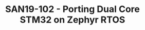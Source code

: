 ---
categories:
- san19
description: Zephyr is already ported on number of STM32 SoC platforms, but so far
  was limited to run on one core. The introduction of the dual cores STM32H7 series
  (Providing Cortex-M7 and Cortex-M4) lead us to implement and run Zephyr on the both
  cores. <br /> <br /> This talk will detail the issues and the solutions used by
  STMicroelectronics to enable Zephyr on the both cores,. It will cover topics like
  dual core boot, resources sharing and inter-core communications.
image:
  featured: 'true'
  path: /assets/images/featured-images/san19/SAN19-102.png
session_attendee_num: '39'
session_id: SAN19-102
session_room: Sunset 3 (Session 3)
session_slot:
  end_time: '2019-09-23 14:25:00'
  start_time: '2019-09-23 14:00:00'
session_speakers:
- speaker_bio: Erwan Gouriou, STMicroelectronics, is working as Linaro assignee in
    the IoT & Embedded group (LITE).<br /> Since 3 years, he is the STM32 referent
    in Zephyr RTOS project. He has introduced the current STM32 porting model in Zephyr
    and works with the community to extend STM32 features set in Zephyr.
  speaker_company: STMicroelectronics
  speaker_image: /assets/images/speakers/san19/erwan-gouriou.jpg
  speaker_location: ''
  speaker_name: Erwan Gouriou
  speaker_position: SW Engineer
  speaker_url: ''
  speaker_username: erwangouriou
session_track: IoT and Embedded
tag: session
tags:
- IoT and Embedded
title: SAN19-102 - Porting Dual Core STM32 on Zephyr RTOS
---